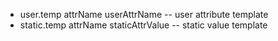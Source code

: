 * user.temp attrName userAttrName -- user attribute template
* static.temp attrName staticAttrValue -- static value template
